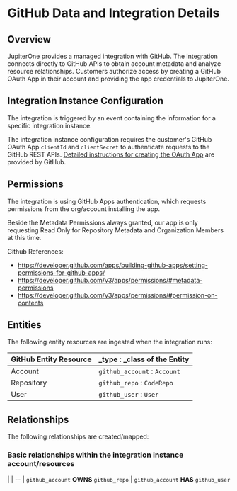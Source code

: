 # GitHub Data and Integration Details

## Overview

JupiterOne provides a managed integration with GitHub. The integration connects
directly to GitHub APIs to obtain account metadata and analyze resource
relationships. Customers authorize access by creating a GitHub OAuth App in
their account and providing the app credentials to JupiterOne.

## Integration Instance Configuration

The integration is triggered by an event containing the information for a
specific integration instance.

The integration instance configuration requires the customer's GitHub OAuth App
`clientId` and `clientSecret` to authenticate requests to the GitHub REST APIs.
[Detailed instructions for creating the OAuth App][1] are provided by GitHub.

[1]: https://developer.github.com/apps/building-oauth-apps/creating-an-oauth-app/

## Permissions

The integration is using GitHub Apps authentication, which requests permissions
from the org/account installing the app.

Beside the Metadata Permissions always granted, our app is only requesting Read
Only for Repository Metadata and Organization Members at this time.

Github References:

* <https://developer.github.com/apps/building-github-apps/setting-permissions-for-github-apps/>
* <https://developer.github.com/v3/apps/permissions/#metadata-permissions>
* <https://developer.github.com/v3/apps/permissions/#permission-on-contents>

## Entities

The following entity resources are ingested when the integration runs:

| GitHub Entity Resource | _type : _class of the Entity
| -----------            | -----------
| Account                | `github_account` : `Account`
| Repository             | `github_repo`    : `CodeRepo`
| User                   | `github_user`    : `User`

## Relationships

The following relationships are created/mapped:

### Basic relationships within the integration instance account/resources

|
| --
| `github_account` **OWNS** `github_repo`
| `github_account` **HAS** `github_user`
